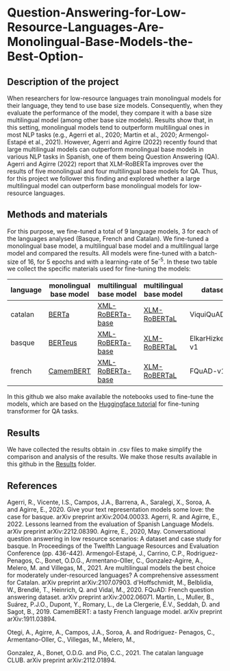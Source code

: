 # Question-Answering-for-Low-Resource-Languages-Are-Monolingual-Base-Models-the-Best-Option-

## Description of the project
When researchers for low-resource languages train monolingual models for their language, they tend to use base size models. Consequently, when they evaluate the performance of the model, they compare it with a base size multilingual model (among other base size models). Results show that, in this setting, monolingual models tend to outperform multilingual ones in most NLP tasks (e.g., Agerri et al., 2020; Martin et al., 2020; Armengol-Estapé et al., 2021). However, Agerri and Agirre (2022) recently found that large multilingual models can outperform monolingual base models in various NLP tasks in Spanish, one of them being Question Answering (QA). Agerri and Agirre (2022) report that XLM-RoBERTa improves over the results of five monolingual and four multilingual base models for QA. Thus, for this project we follower this finding and explored whether a large multilingual model can outperform base monolingual models for low-resource languages.

## Methods and materials
For this purpose, we fine-tuned a total of 9 language models, 3 for each of the languages analysed (Basque, French and Catalan). We fine-tuned a monolingual base model, a multilingual base model and a multilingual large model and compared the results. All models were fine-tuned with a batch-size of 16, for 5 epochs and with a learning-rate of 5e<sup>-5</sup>. In these two table we collect the specific materials used for fine-tuning the models:


| language | monolingual base model | multilingual base model | multilingual base model | dataset          |
|----------|------------------------|-------------------------|-------------------------|------------------|
| catalan  | [BERTa](https://huggingface.co/projecte-aina/roberta-base-ca-v2)                  | [XML-RoBERTa-base](https://huggingface.co/xlm-roberta-base)        | [XLM-RoBERTaL](https://huggingface.co/xlm-roberta-large)            | ViquiQuAD-v2     |
| basque   | [BERTeus](https://huggingface.co/ixa-ehu/berteus-base-cased)                | [XML-RoBERTa-base](https://huggingface.co/xlm-roberta-base)        | [XLM-RoBERTaL](https://huggingface.co/xlm-roberta-large)           | ElkarHizketak-v1 |
| french   | [CamemBERT](https://huggingface.co/camembert-base)              | [XML-RoBERTa-base](https://huggingface.co/xlm-roberta-base)        | [XLM-RoBERTaL](https://huggingface.co/xlm-roberta-large)           | FQuAD-v1         |

In this github we also make available the notebooks used to fine-tune the models, which are based on the [Huggingface tutorial](https://github.com/huggingface/notebooks/blob/main/examples/question_answering.ipynb) for fine-tuning transformer for QA tasks.

## Results
We have collected the results obtain in .csv files to make simplify the comparison and analysis of the results. We make those results available in this github in the [Results](https://github.com/AmaiaSolaun/Question-Answering-for-Low-Resource-Languages-Are-Monolingual-Base-Models-the-Best-Option-/tree/main/Results) folder.

## References
Agerri, R., Vicente, I.S., Campos, J.A., Barrena, A., Saralegi, X.,
Soroa, A. and Agirre, E., 2020. Give your text representation
models some love: the case for basque. arXiv preprint
arXiv:2004.00033.
Agerri, R. and Agirre, E., 2022. Lessons learned from the
evaluation of Spanish Language Models. arXiv preprint
arXiv:2212.08390.
Agirre, E., 2020, May. Conversational question answering in low
resource scenarios: A dataset and case study for basque.
In Proceedings of the Twelfth Language Resources and
Evaluation Conference (pp. 436-442).
Armengol-Estapé, J., Carrino, C.P., Rodriguez-Penagos, C.,
Bonet, O.D.G., Armentano-Oller, C., Gonzalez-Agirre, A.,
Melero, M. and Villegas, M., 2021. Are multilingual models the
best choice for moderately under-resourced languages? A
comprehensive assessment for Catalan. arXiv preprint
arXiv:2107.07903.
d'Hoffschmidt, M., Belblidia, W., Brendlé, T., Heinrich, Q. and
Vidal, M., 2020. FQuAD: French question answering
dataset. arXiv preprint arXiv:2002.06071.
Martin, L., Muller, B., Suárez, P.J.O., Dupont, Y., Romary, L., de
La Clergerie, É.V., Seddah, D. and Sagot, B., 2019.
CamemBERT: a tasty French language model. arXiv preprint
arXiv:1911.03894.

Otegi, A., Agirre, A., Campos, J.A., Soroa, A. and Rodriguez-
Penagos, C., Armentano-Oller, C., Villegas, M., Melero, M.,

Gonzalez, A., Bonet, O.D.G. and Pio, C.C., 2021. The catalan
language CLUB. arXiv preprint arXiv:2112.01894.
